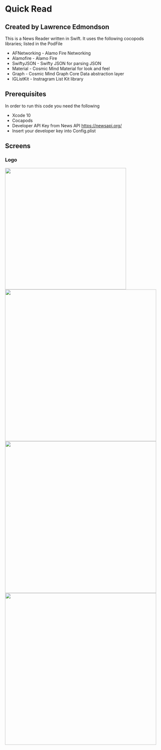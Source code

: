 #  Quick Read

## Created by Lawrence Edmondson

This is a News Reader written in Swift. It uses the following cocopods libraries; listed in the PodFile
- AFNetworking - Alamo Fire Networking   
- Alamofire - Alamo Fire
- SwiftyJSON - Swifty JSON for parsing JSON
- Material - Cosmic Mind Material for look and feel
- Graph - Cosmic Mind Graph Core Data abstraction layer  
- IGListKit - Instragram List Kit library

## Prerequisites
In order to run this code you need the following
- Xcode 10
- Cocapods
- Developer API Key from News API https://newsapi.org/
- Insert your developer key into Config.plist


## Screens
### Logo
<img src="https://github.com/lawrence-edmondson/quick-read/blob/master/readme-images/quick-read-logo.png" height="400px">

<div style="float:left;width:100%">
<img src="https://github.com/lawrence-edmondson/quick-read/blob/master/readme-images/screen1.png" height="500px">
<img src="https://github.com/lawrence-edmondson/quick-read/blob/master/readme-images/screen2.png" height="500px">
<img src="https://github.com/lawrence-edmondson/quick-read/blob/master/readme-images/screen3.png" height="500px">
 </div>

